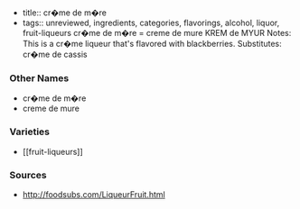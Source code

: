 - title:: cr�me de m�re
- tags:: unreviewed, ingredients, categories, flavorings, alcohol, liquor, fruit-liqueurs
cr�me de m�re = creme de mure KREM de MYUR Notes: This is a cr�me liqueur that's flavored with blackberries. Substitutes: cr�me de cassis

### Other Names

* cr�me de m�re
* creme de mure

### Varieties

* [[fruit-liqueurs]]

### Sources
* http://foodsubs.com/LiqueurFruit.html

